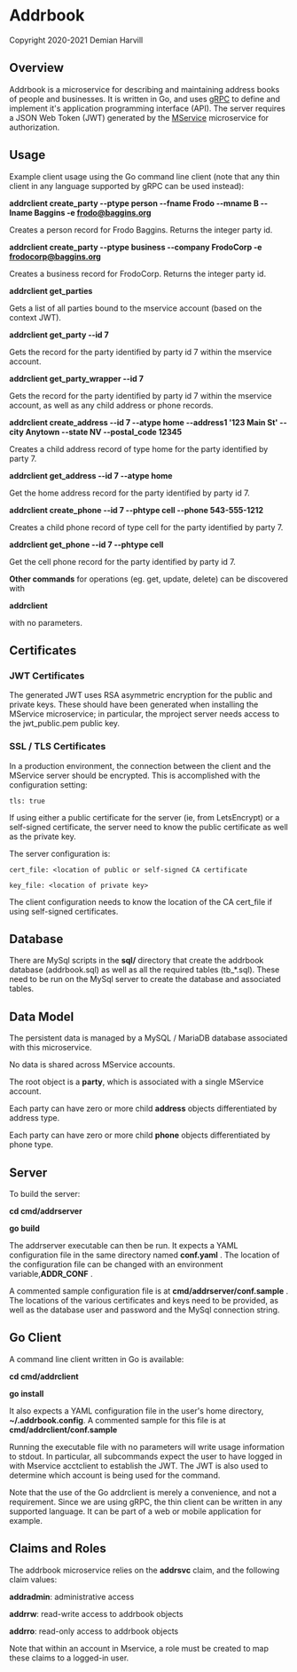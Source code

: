 # Addrbook

Copyright 2020-2021 Demian Harvill

## Overview

Addrbook is a microservice for describing and maintaining address books of people and businesses.
It is written in Go, and uses [gRPC](https://grpc.io) to define and implement it's application programming interface (API).
The server requires a JSON Web Token (JWT) generated by the [MService](https://github.com/gaterace/mservice) microservice
for authorization.

## Usage

Example client usage using the Go command line client (note that any thin client in any language supported by 
gRPC can be used instead):

**addrclient create_party --ptype person --fname Frodo --mname B  --lname Baggins -e frodo@baggins.org**

Creates a person record for Frodo Baggins.  Returns the integer party id.

**addrclient create_party --ptype business --company FrodoCorp -e frodocorp@baggins.org**

Creates a business record for FrodoCorp.  Returns the integer party id.

**addrclient get_parties**

Gets a list of all parties bound to the mservice account (based on the context JWT).

**addrclient get_party --id 7**

Gets the record for the party identified by party id 7 within the mservice account.

**addrclient get_party_wrapper --id 7**

Gets the record for the party identified by party id 7 within the mservice account, as well as any 
child address or phone records.

**addrclient create_address --id 7 --atype home --address1 '123 Main St' --city Anytown --state NV --postal_code 12345**

Creates a child address record of type home for the party identified by party 7.

**addrclient get_address --id 7 --atype home**

Get the home address record for the party identified by party id 7.

**addrclient create_phone --id 7 --phtype cell --phone 543-555-1212**

Creates a child phone record of type cell for the party identified by party 7.

**addrclient get_phone --id 7 --phtype cell**

Get the cell phone record for the party identified by party id 7.

**Other commands** for operations (eg. get, update, delete) can be discovered with 

**addrclient**

with no parameters. 

 
## Certificates

### JWT Certificates
The generated JWT uses RSA asymmetric encryption for the public and private keys. These should have been generated
when installing the MService microservice; in particular, the mproject server needs access to the jwt_public.pem public key.

### SSL / TLS Certificates

In a production environment, the connection between the client and the MService server should be encrypted. This is
accomplished with the configuration setting:

    tls: true

If using either a public certificate for the server (ie, from LetsEncrypt) or a self-signed certificate,  the server need to know the public certificate as
well as the private key. 

The server configuration is:

    cert_file: <location of public or self-signed CA certificate

    key_file: <location of private key>

The client configuration needs to know the location of the CA cert_file if using self-signed certificates.

## Database

There are MySql scripts in the **sql/** directory that create the addrbook database (addrbook.sql) as well as all
the required tables (tb_*.sql).  These need to be run on the MySql server to create the database and associated tables.

## Data Model

The persistent data is managed by a MySQL / MariaDB database associated with this microservice.

No data is shared across MService accounts.

The root object is a **party**, which is associated with a single MService account.

Each party can have zero or more child **address** objects differentiated by address type.
  
Each party can have zero or more child **phone** objects differentiated by phone type.


## Server

To build the server:

**cd cmd/addrserver**
  
**go build**

The addrserver executable can then be run.  It expects a YAML configuration file in the same directory named **conf.yaml** .  The location of the configuration file can be changed with an environment variable,**ADDR_CONF** .

A commented sample configuration file is at **cmd/addrserver/conf.sample** . The locations of the various certificates and 
keys need to be provided, as well as the database user and password and the MySql connection string.

## Go Client

A command line client written in Go is available:

**cd cmd/addrclient**

**go install** 
    
It also expects a YAML configuration file in the user's home directory, **~/.addrbook.config**. A commented sample for this
file is at **cmd/addrclient/conf.sample**

Running the executable file with no parameters will write usage information to stdout.  In particular, all subcommands expect
the user to have logged in with Mservice acctclient to establish the JWT. The JWT is also used to determine which
account is being used for the command.

Note that the use of the Go addrclient is merely a convenience, and not a requirement. Since we are using gRPC, the thin client
can be written in any supported language.  It can be part of a web or mobile application for example.


## Claims and Roles ##

The addrbook microservice relies on the **addrsvc** claim, and the following claim values:

**addradmin**: administrative access

**addrrw**: read-write access to addrbook objects 

**addrro**: read-only access to addrbook objects 


Note that within an account in Mservice, a role must be created to map these claims to a logged-in user.

















